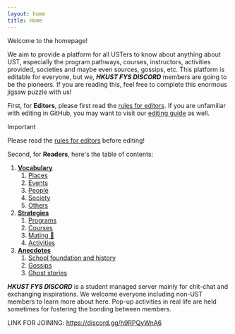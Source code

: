 ```yaml
---
layout: home
title: Home
---
```


[rules for editors]: ../_meta/index.md

Welcome to the homepage!

We aim to provide a platform for all USTers to know about anything about UST, especially the program pathways, courses, instructors, activities provided, societies and maybe even sources, gossips, etc. This platform is editable for everyone, but we, ***HKUST FYS DISCORD*** members are going to be the pioneers. If you are reading this, feel free to complete this enormous jigsaw puzzle with us!

First, for **Editors**, please first read the [rules for editors]. If you are unfamiliar with editing in GitHub, you may want to visit our [editing guide]() as well.

> [!IMPORTANT]
>
> Please read the [rules for editors] before editing!

Second, for **Readers**, here's the table of contents:

1. **[Vocabulary]()**
   1. [Places](../_pages/places/places_list.md)
   2. [Events]()
   3. [People]()
   4. [Society]()
   5. [Others]()
2. **[Strategies]()**
   1. [Programs]()
   2. [Courses]()
   3. [Mating 👀]()
   4. [Activities]()
3. **[Anecdotes]()**
   1. [School foundation and history]()
   2. [Gossips]()
   3. [Ghost stories]()

***HKUST FYS DISCORD*** is a student managed server mainly for chit-chat and exchanging inspirations. We welcome everyone including non-UST members to learn more about here. Pop-up activities in real life are held sometimes for fostering the bonding between members.

LINK FOR JOINING: <https://discord.gg/h9RPQyWnA6>
